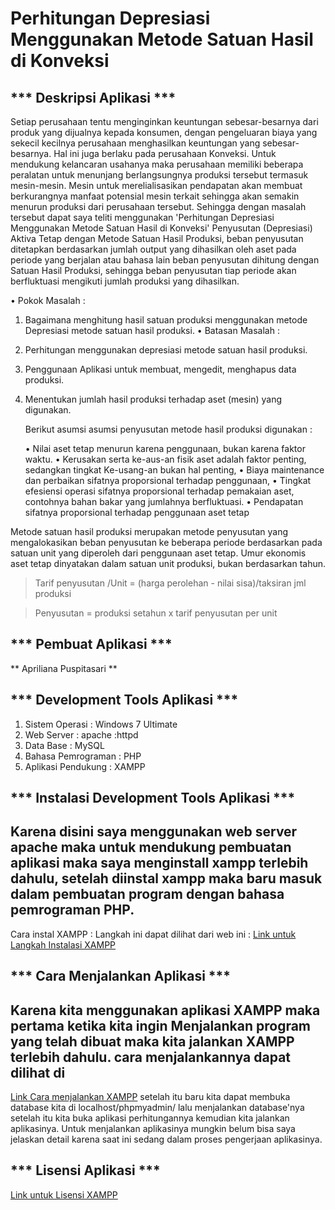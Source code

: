 # Perhitungan Depresiasi Menggunakan Metode Satuan Hasil di Konveksi


*** Deskripsi Aplikasi ***
---

Setiap perusahaan tentu menginginkan keuntungan sebesar-besarnya dari
produk yang dijualnya kepada konsumen, dengan pengeluaran biaya yang sekecil
kecilnya perusahaan menghasilkan keuntungan yang sebesar-besarnya. Hal ini
juga berlaku pada perusahaan Konveksi.
Untuk mendukung kelancaran usahanya maka perusahaan memiliki beberapa peralatan
untuk menunjang berlangsungnya produksi tersebut termasuk mesin-mesin.
Mesin untuk merelialisasikan pendapatan akan membuat berkurangnya manfaat 
potensial mesin terkait sehingga akan semakin menurun produksi dari perusahaan
tersebut. Sehingga dengan masalah tersebut dapat saya teliti menggunakan 
'Perhitungan Depresiasi Menggunakan Metode Satuan Hasil di Konveksi'
Penyusutan (Depresiasi) Aktiva Tetap dengan Metode Satuan Hasil Produksi, beban 
penyusutan ditetapkan berdasarkan jumlah output yang dihasilkan oleh 
aset pada periode yang berjalan atau bahasa lain beban penyusutan dihitung 
dengan Satuan Hasil Produksi, sehingga beban penyusutan tiap periode akan 
berfluktuasi mengikuti jumlah produksi yang dihasilkan.

• Pokok Masalah :
1. Bagaimana menghitung hasil satuan produksi menggunakan metode 
    Depresiasi metode satuan hasil produksi.
• Batasan Masalah :
1. Perhitungan menggunakan depresiasi metode satuan hasil produksi.
2. Penggunaan Aplikasi untuk membuat, mengedit, menghapus data produksi.
3. Menentukan jumlah hasil produksi terhadap aset (mesin) yang digunakan.

    Berikut asumsi asumsi penyusutan metode hasil produksi digunakan :
    
    •	Nilai aset tetap menurun karena penggunaan, bukan karena faktor waktu.
    •	Kerusakan serta ke-aus-an fisik aset adalah faktor penting, sedangkan tingkat 
        Ke-usang-an bukan hal penting,
    •	Biaya maintenance dan perbaikan sifatnya proporsional terhadap penggunaan,
    •	Tingkat efesiensi operasi sifatnya proporsional terhadap pemakaian aset, 
        contohnya bahan bakar yang jumlahnya berfluktuasi.
    •	Pendapatan sifatnya proporsional terhadap penggunaan aset tetap

Metode satuan hasil produksi merupakan metode penyusutan yang mengalokasikan beban 
penyusutan ke beberapa periode berdasarkan pada satuan unit yang diperoleh dari 
penggunaan aset tetap. Umur ekonomis aset tetap dinyatakan dalam satuan unit 
produksi, bukan berdasarkan tahun.

> Tarif penyusutan /Unit = (harga perolehan - nilai sisa)/taksiran jml produksi

> Penyusutan = produksi setahun x tarif penyusutan per unit


*** Pembuat Aplikasi ***
---

** Apriliana Puspitasari **


*** Development Tools Aplikasi ***
---

1. Sistem Operasi     : Windows 7 Ultimate
2. Web Server         : apache :httpd
3. Data Base          : MySQL
4. Bahasa Pemrograman : PHP
5. Aplikasi Pendukung : XAMPP 


*** Instalasi Development Tools Aplikasi ***
---

Karena disini saya menggunakan web server apache maka untuk mendukung pembuatan
aplikasi maka saya menginstall xampp terlebih dahulu, setelah diinstal xampp 
maka baru masuk dalam pembuatan program dengan bahasa pemrograman PHP.
---
Cara instal XAMPP :
Langkah ini dapat dilihat dari web ini :
[Link untuk Langkah Instalasi XAMPP](https://webhostmu.com/cara-instal-xampp/)


*** Cara Menjalankan Aplikasi ***
---

Karena kita menggunakan aplikasi XAMPP maka pertama ketika kita ingin Menjalankan
program yang telah dibuat maka kita jalankan XAMPP terlebih dahulu.
cara menjalankannya dapat dilihat di 
---
[Link Cara menjalankan XAMPP](https://webhostmu.com/cara-instal-xampp/)
setelah itu baru kita dapat membuka database kita di localhost/phpmyadmin/
lalu menjalankan database'nya setelah itu kita buka aplikasi perhitungannya 
kemudian kita jalankan aplikasinya. Untuk menjalankan aplikasinya mungkin
belum bisa saya jelaskan detail karena saat ini sedang dalam proses 
pengerjaan aplikasinya.


*** Lisensi Aplikasi ***
---

[Link untuk Lisensi XAMPP](https://id.wikipedia.org/wiki/XAMPP)
